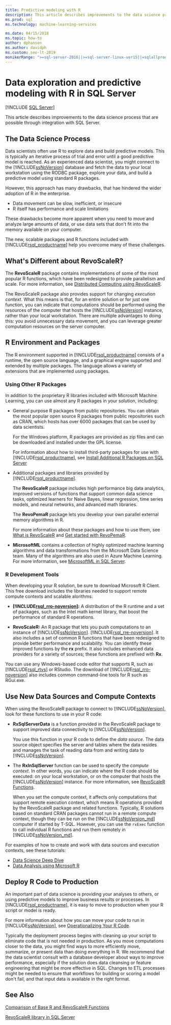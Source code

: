 ```yaml
---
title: Predictive modeling with R
description: This article describes improvements to the data science process that are possible through integration with SQL Server.
ms.prod: sql
ms.technology: machine-learning-services

ms.date: 04/15/2018  
ms.topic: how-to
author: dphansen
ms.author: davidph
ms.custom: seo-lt-2019
monikerRange: ">=sql-server-2016||>=sql-server-linux-ver15||=sqlallproducts-allversions"
---
```

# Data exploration and predictive modeling with R in SQL Server
 [!INCLUDE [SQL Server](../../includes/applies-to-version/sqlserver.md)]

This article describes improvements to the data science process that are possible through integration with SQL Server.

## The Data Science Process

Data scientists often use R to explore data and build predictive models. This is typically an iterative process of trial and error until a good predictive model is reached. As an experienced data scientist, you  might connect to the [!INCLUDE[ssNoVersion](../../includes/ssnoversion-md.md)] database and fetch the data to your local workstation using the RODBC package, explore your data, and build a predictive model using standard R packages.

However, this approach has many drawbacks, that hae hindered the wider adoption of R in the enterprise. 

+ Data movement can be slow, inefficient, or insecure
+ R itself has performance and scale limitations

These drawbacks become more apparent when you need to move and analyze large amounts of data, or use data sets that don't fit into the memory available on your computer.

The new, scalable packages and R functions included with [!INCLUDE[rsql_productname](../../includes/rsql-productname-md.md)] help you overcome many of these challenges. 

## What's Different about RevoScaleR?

The **RevoScaleR** package contains implementations of some of the most popular R functions, which have been redesigned to provide parallelism and scale. For more information, see [Distributed Computing using RevoScaleR](https://docs.microsoft.com/machine-learning-server/r/how-to-revoscaler-distributed-computing).

The RevoScaleR package also provides support for changing *execution context*. What this means is that, for an entire solution or for just one function, you can indicate that computations should be performed using the resources of the computer that hosts the [!INCLUDE[ssNoVersion](../../includes/ssnoversion-md.md)] instance, rather than your local workstation. There are multiple advantages to doing this: you avoid unnecessary data movement, and you can leverage greater computation resources on the server computer.

## R Environment and Packages

The R environment supported in [!INCLUDE[rsql_productname](../../includes/rsql-productname-md.md)] consists of a runtime, the open source language, and a graphical engine supported and extended by multiple packages. The language allows a variety of extensions that are implemented using packages.  

### Using Other R Packages

In addition to the proprietary R libraries included with Microsoft Machine Learning, you can use almost any R packages in your solution, including:

+ General purpose R packages from public repositories. You can obtain the most popular open source R packages from public repositories such as CRAN, which hosts has over 6000 packages that can be used by data scientists.
  
  For the Windows platform, R packages are provided as zip files and can be downloaded and installed under the GPL license.  
  
  For information about how to install third-party packages for use with [!INCLUDE[rsql_productname](../../includes/rsql-productname-md.md)], see [Install Additional R Packages on SQL Server](../../machine-learning/package-management/install-additional-r-packages-on-sql-server.md)  
  
+ Additional packages and libraries provided by [!INCLUDE[rsql_productname](../../includes/rsql-productname-md.md)].
  
     The **RevoScaleR** package includes high performance big data analytics, improved versions of functions that support common data science tasks, optimized learners for Naive Bayes, linear regression, time series models, and neural networks, and advanced math libraries.  
  
     The **RevoPemaR** package lets you develop your own parallel external memory algorithms in R.  
  
     For more information about these packages and how to use them, see [What is RevoScaleR](https://docs.microsoft.com/machine-learning-server/r/concept-what-is-revoscaler) and [Get started with RevoPemaR](https://docs.microsoft.com/machine-learning-server/r/how-to-developer-pemar). 

+ **MicrosoftML** contains a collection of highly optimized machine learning algorithms and data transformations from the Microsoft Data Science team. Many of the algorithms are also used in Azure Machine Learning. For more information, see [MicrosoftML in SQL Server](ref-r-microsoftml.md).

### R Development Tools

When developing your R solution, be sure to download Microsoft R Client. This free download includes the libraries needed to support remote compute contexts and scalable alorithms:

+ **[!INCLUDE[rsql_rro-noversion](../../includes/rsql-rro-noversion-md.md)]:** A distribution of the R runtime and a set of packages, such as the Intel math kernel library, that boost the performance of standard R operations.  
  
+ **RevoScaleR:** An R package that lets you push computations to an instance of [!INCLUDE[ssNoVersion](../../includes/ssnoversion-md.md)]. [!INCLUDE[rsql_rre-noversion](../../includes/rsql-rre-noversion-md.md)]. It also includes a set of common R functions that have been redesigned to provide better performance and scalability. You can identify these improved functions  by the **rx** prefix. It also includes enhanced data providers for a variety of sources; these functions are prefixed with **Rx**.

You can use any Windows-based code editor that supports R, such as [!INCLUDE[rsql_rtvs](../../includes/rsql-rtvs-md.md)] or RStudio. The download of [!INCLUDE[rsql_rro-noversion](../../includes/rsql-rro-noversion-md.md)] also includes common command-line tools for R such as RGui.exe.

## Use New Data Sources and Compute Contexts

When using the RevoScaleR package to connect to [!INCLUDE[ssNoVersion](../../includes/ssnoversion-md.md)], look for these functions to use in your R code:

+ **RxSqlServerData** is a function provided in the RevoScaleR package to support improved data connectivity to [!INCLUDE[ssNoVersion](../../includes/ssnoversion-md.md)].
  
     You use this function in your R code to define the *data source*. The data source object specifies the server and tables where the data resides and manages the task of  reading data from and writing data to [!INCLUDE[ssNoVersion](../../includes/ssnoversion-md.md)].
  
-   The **RxInSqlServer** function can be used to specify the *compute context*.  In other words, you can indicate where the R code should be executed: on your local workstation, or on the computer that hosts the [!INCLUDE[ssNoVersion](../../includes/ssnoversion-md.md)] instance.  For more information, see [RevoScaleR Functions](https://docs.microsoft.com/machine-learning-server/r-reference/revoscaler/revoscaler).
  
     When you set the compute context, it affects only computations that support remote execution context, which means R operations provided by the RevoScaleR package and related functions. Typically, R solutions based on standard CRAN packages cannot run in a remote compute context, though they can be run on the [!INCLUDE[ssNoVersion_md](../../includes/ssnoversion-md.md)] computer if started by T-SQL. However, you can use the `rxExec` function to call individual R functions and run them remotely in [!INCLUDE[ssNoVersion_md](../../includes/ssnoversion-md.md)].

For examples of how to create and work with data sources and execution contexts,  see these tutorials:

+ [Data Science Deep Dive](../../machine-learning/tutorials/deepdive-data-science-deep-dive-using-the-revoscaler-packages.md)  
+  [Data Analysis using Microsoft R](https://docs.microsoft.com/machine-learning-server/r/how-to-introduction)

## Deploy R Code to Production

An important part of data science is providing your analyses to others, or using predictive models to improve business results or processes. In [!INCLUDE[rsql_productname](../../includes/rsql-productname-md.md)], it is easy to move to production when your R script or model is ready.

For more information about how you can move your code to run in [!INCLUDE[ssNoVersion](../../includes/ssnoversion-md.md)], see [Operationalizing Your R Code](../../machine-learning/r/operationalizing-your-r-code.md).

Typically the deployment process begins with cleaning up your script to eliminate code that is not needed in production. As you move computations closer to the data, you might find ways to  more efficiently move, summarize, or present data than doing everything in R.  We recommend that the data scientist consult with a database developer about ways to improve performance, especially if the solution does data cleansing or feature engineering that might be more effective in SQL. Changes to ETL processes might be needed to ensure that workflows for building or scoring a model don't fail, and that input data is available in the right format.

## See Also

[Comparison of Base R and RevoScaleR Functions](https://docs.microsoft.com/machine-learning-server/r-reference/revoscaler/revoscaler-compared-to-base-r)

[RevoScaleR library in SQL Server](ref-r-revoscaler.md)
